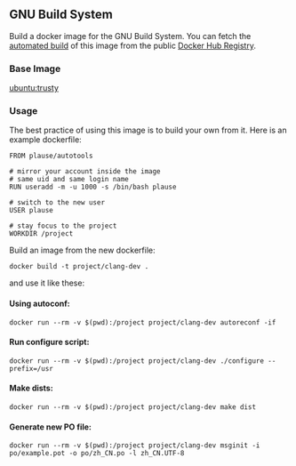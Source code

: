 ## GNU Build System

Build a docker image for the GNU Build System.
You can fetch the [automated build](https://registry.hub.docker.com/u/plause/autotools/) of this image
from the public [Docker Hub Registry](https://registry.hub.docker.com/).

### Base Image

[ubuntu:trusty](https://registry.hub.docker.com/_/ubuntu/)

### Usage

The best practice of using this image is to build your own from it.
Here is an example dockerfile:

    FROM plause/autotools

    # mirror your account inside the image
    # same uid and same login name
    RUN useradd -m -u 1000 -s /bin/bash plause

    # switch to the new user
    USER plause

    # stay focus to the project
    WORKDIR /project

Build an image from the new dockerfile:

    docker build -t project/clang-dev .

and use it like these:

#### Using autoconf:

    docker run --rm -v $(pwd):/project project/clang-dev autoreconf -if

#### Run configure script:

    docker run --rm -v $(pwd):/project project/clang-dev ./configure --prefix=/usr

#### Make dists:

    docker run --rm -v $(pwd):/project project/clang-dev make dist

#### Generate new PO file:

    docker run --rm -v $(pwd):/project project/clang-dev msginit -i po/example.pot -o po/zh_CN.po -l zh_CN.UTF-8
